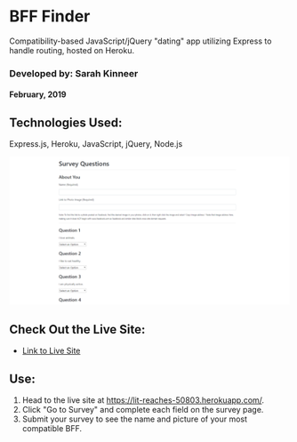 # BFF Finder
Compatibility-based JavaScript/jQuery "dating" app utilizing Express to handle routing, hosted on Heroku.

### Developed by: Sarah Kinneer
#### February, 2019

## Technologies Used:
Express.js, Heroku, JavaScript, jQuery, Node.js

![Photo of the Survey Page](friend-finder.png)

## Check Out the Live Site:
- [Link to Live Site](https://lit-reaches-50803.herokuapp.com/)

## Use:
1. Head to the live site at https://lit-reaches-50803.herokuapp.com/.
2. Click "Go to Survey" and complete each field on the survey page.
3. Submit your survey to see the name and picture of your most compatible BFF.